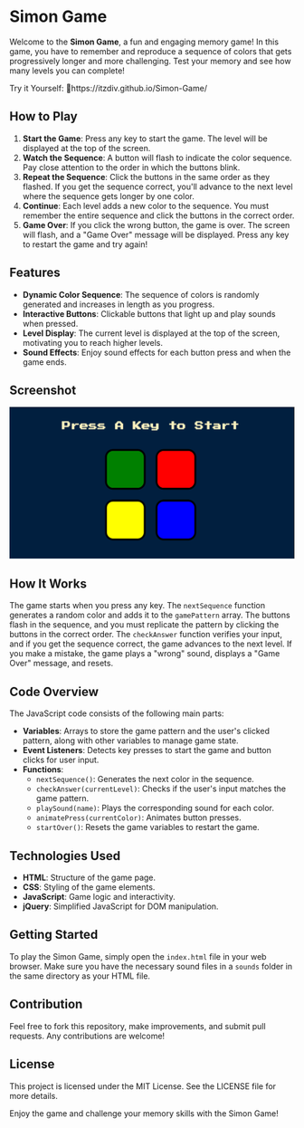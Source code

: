 <!DOCTYPE html>
<html lang="en">
<head>
    <meta charset="UTF-8">
    <meta name="viewport" content="width=device-width, initial-scale=1.0">
    
</head>
<body>

<h1>Simon Game</h1>

<p>Welcome to the <strong>Simon Game</strong>, a fun and engaging memory game! In this game, you have to remember and reproduce a sequence of colors that gets progressively longer and more challenging. Test your memory and see how many levels you can complete!</p>
<p>Try it Yourself: 🔗https://itzdiv.github.io/Simon-Game/</p>

<h2>How to Play</h2>
<ol>
    <li><strong>Start the Game</strong>: Press any key to start the game. The level will be displayed at the top of the screen.</li>
    <li><strong>Watch the Sequence</strong>: A button will flash to indicate the color sequence. Pay close attention to the order in which the buttons blink.</li>
    <li><strong>Repeat the Sequence</strong>: Click the buttons in the same order as they flashed. If you get the sequence correct, you'll advance to the next level where the sequence gets longer by one color.</li>
    <li><strong>Continue</strong>: Each level adds a new color to the sequence. You must remember the entire sequence and click the buttons in the correct order.</li>
    <li><strong>Game Over</strong>: If you click the wrong button, the game is over. The screen will flash, and a "Game Over" message will be displayed. Press any key to restart the game and try again!</li>
</ol>

<h2>Features</h2>
<ul>
    <li><strong>Dynamic Color Sequence</strong>: The sequence of colors is randomly generated and increases in length as you progress.</li>
    <li><strong>Interactive Buttons</strong>: Clickable buttons that light up and play sounds when pressed.</li>
    <li><strong>Level Display</strong>: The current level is displayed at the top of the screen, motivating you to reach higher levels.</li>
    <li><strong>Sound Effects</strong>: Enjoy sound effects for each button press and when the game ends.</li>
</ul>

<h2>Screenshot</h2>
<p><img src="https://github.com/itzdiv/Simon-Game/blob/main/render_images/image.png" alt="Game Screenshot"></p>


<h2>How It Works</h2>
<p>The game starts when you press any key. The <code>nextSequence</code> function generates a random color and adds it to the <code>gamePattern</code> array. The buttons flash in the sequence, and you must replicate the pattern by clicking the buttons in the correct order. The <code>checkAnswer</code> function verifies your input, and if you get the sequence correct, the game advances to the next level. If you make a mistake, the game plays a "wrong" sound, displays a "Game Over" message, and resets.</p>

<h2>Code Overview</h2>
<p>The JavaScript code consists of the following main parts:</p>
<ul>
    <li><strong>Variables</strong>: Arrays to store the game pattern and the user's clicked pattern, along with other variables to manage game state.</li>
    <li><strong>Event Listeners</strong>: Detects key presses to start the game and button clicks for user input.</li>
    <li><strong>Functions</strong>:
        <ul>
            <li><code>nextSequence()</code>: Generates the next color in the sequence.</li>
            <li><code>checkAnswer(currentLevel)</code>: Checks if the user's input matches the game pattern.</li>
            <li><code>playSound(name)</code>: Plays the corresponding sound for each color.</li>
            <li><code>animatePress(currentColor)</code>: Animates button presses.</li>
            <li><code>startOver()</code>: Resets the game variables to restart the game.</li>
        </ul>
    </li>
</ul>

<h2>Technologies Used</h2>
<ul>
    <li><strong>HTML</strong>: Structure of the game page.</li>
    <li><strong>CSS</strong>: Styling of the game elements.</li>
    <li><strong>JavaScript</strong>: Game logic and interactivity.</li>
    <li><strong>jQuery</strong>: Simplified JavaScript for DOM manipulation.</li>
</ul>

<h2>Getting Started</h2>
<p>To play the Simon Game, simply open the <code>index.html</code> file in your web browser. Make sure you have the necessary sound files in a <code>sounds</code> folder in the same directory as your HTML file.</p>

<h2>Contribution</h2>
<p>Feel free to fork this repository, make improvements, and submit pull requests. Any contributions are welcome!</p>

<h2>License</h2>
<p>This project is licensed under the MIT License. See the LICENSE file for more details.</p>

<p>Enjoy the game and challenge your memory skills with the Simon Game!</p>

</body>
</html>
